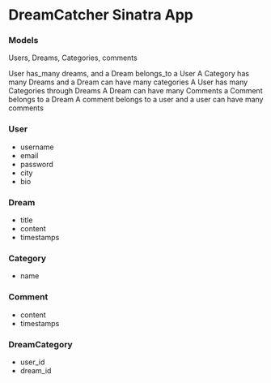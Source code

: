 # DreamCatcher Sinatra App

### Models

Users, Dreams, Categories, comments

User has_many dreams, and a Dream belongs_to a User
A Category has many Dreams and a Dream can have many categories
A User has many Categories through Dreams
A Dream can have many Comments a Comment belongs to a Dream
A comment belongs to a user  and a user can have many comments


### User
- username
- email
- password
- city
- bio

### Dream
- title
- content
- timestamps

### Category
- name

### Comment
- content
- timestamps

### DreamCategory
- user_id
- dream_id
